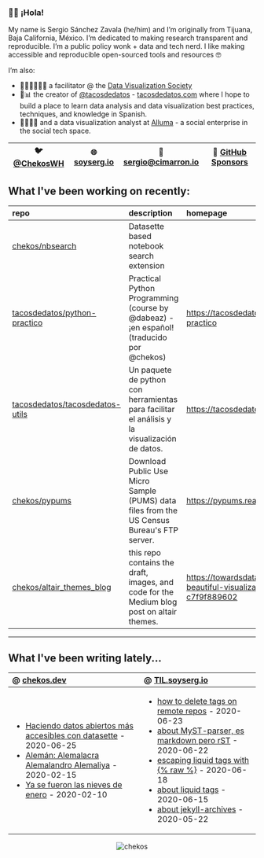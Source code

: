 ### 👋🏼 ¡Hola! 

My name is Sergio Sánchez Zavala (he/him) and I’m originally from Tijuana, Baja California, México. I’m dedicated to making research transparent and reproducible. I’m a public policy wonk + data and tech nerd. I like making accessible and reproducible open-sourced tools and resources 🤓

I’m also:

- 🧑🏼‍🎨🧑🏼‍🏫 a facilitator @ the [Data Visualization Society](https://datavisualizationsociety.com/)
- 🌮📊 the creator of [@tacosdedatos](https://twitter.com/tacosdedatos/) - [tacosdedatos.com](https://tacosdedatos.com/) where I hope to build a place to learn data analysis and data visualization best practices, techniques, and knowledge in Spanish.
- 🧑🏼‍🔬🎨 and a data visualization analyst at [Alluma](https://alluma.org/) - a social enterprise in the social tech space.

| 🐦 [@ChekosWH](https://www.twitter.com/chekoswh/) | 🌐 [soyserg.io](https://soyserg.io/) | 📧 sergio@cimarron.io | 💓 [GitHub Sponsors](https://github.com/sponsors/chekos) | 
|---|---|---|---|

## What I've been working on recently:
<!-- most_recent_repos -->
| repo                                                                                  | description                                                                                   | homepage                                                                                            |
|:--------------------------------------------------------------------------------------|:----------------------------------------------------------------------------------------------|:----------------------------------------------------------------------------------------------------|
| [chekos/nbsearch](https://github.com/chekos/nbsearch)                                 | Datasette based notebook search extension                                                     |                                                                                                     |
| [tacosdedatos/python-practico](https://github.com/tacosdedatos/python-practico)       | Practical Python Programming (course by @dabeaz) - ¡en español! (traducido por @chekos)       | https://tacosdedatos.github.io/python-practico                                                      |
| [tacosdedatos/tacosdedatos-utils](https://github.com/tacosdedatos/tacosdedatos-utils) | Un paquete de python con herramientas para facilitar el análisis y la visualización de datos. | https://tacosdedatos-utils.rtfd.io                                                                  |
| [chekos/pypums](https://github.com/chekos/pypums)                                     | Download Public Use Micro Sample (PUMS) data files from the US Census Bureau's FTP server.    | https://pypums.readthedocs.io                                                                       |
| [chekos/altair_themes_blog](https://github.com/chekos/altair_themes_blog)             | this repo contains the draft, images, and code for the Medium blog post on altair themes.     | https://towardsdatascience.com/consistently-beautiful-visualizations-with-altair-themes-c7f9f889602 |
<!-- most_recent_repos -->
***
## What I've been writing lately...
<!-- most_recent_entries -->

|  @ [chekos.dev](https://chekos.dev/)   |   @ [TIL.soyserg.io](https://til.soyserg.io/) |
|:---------------------------------------|:----------------------------------------------|
|         <ul><li>[Haciendo datos abiertos más accesibles con datasette](https://chekos.dev/datasette/datos%20abiertos/2020/06/25/haciendo-datos-abiertos-mas-accesibles-con-datasette/) - 2020-06-25<li>[Alemán: Alemalacra Alemalandro Alemaliya](https://chekos.dev/hip-hop/aleman/2020/02/15/aleman-alemaniaco-alemalandro-alemaliya/) - 2020-02-15<li>[Ya se fueron las nieves de enero](https://chekos.dev/personal/2020/02/10/las-nieves-de-enero/) - 2020-02-10</ul>         |             <ul><li>[how to delete tags on remote repos](https://til.soyserg.io/deleting-remote-tags-on-git/) - 2020-06-23<li>[about MyST-parser, es markdown pero rST](https://til.soyserg.io/about-myst-parser/) - 2020-06-22<li>[escaping liquid tags with {% raw %}](https://til.soyserg.io/escaping-liquid-tags/) - 2020-06-18<li>[about liquid tags](https://til.soyserg.io/liquid-tags-cheasheet/) - 2020-06-15<li>[about jekyll-archives](https://til.soyserg.io/jekyll-archives/) - 2020-05-22</ul>            |

<!-- most_recent_entries -->

<p align="center"> <img src="https://github-readme-stats.vercel.app/api?username=chekos&show_icons=true" alt="chekos" /> </p>
